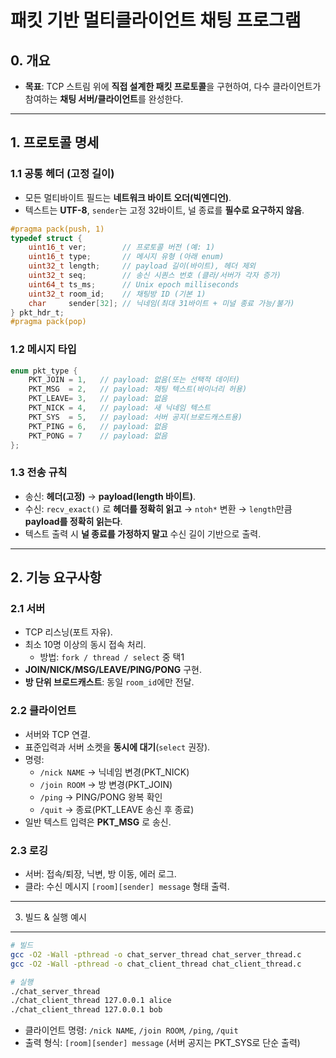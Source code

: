 패킷 기반 멀티클라이언트 채팅 프로그램
==================================

0\. 개요
------

*   **목표**: TCP 스트림 위에 **직접 설계한 패킷 프로토콜**을 구현하여, 다수 클라이언트가 참여하는 **채팅 서버/클라이언트**를 완성한다.

* * *

1\. 프로토콜 명세
-------------------

### 1.1 공통 헤더 (고정 길이)

*   모든 멀티바이트 필드는 **네트워크 바이트 오더(빅엔디언)**.
*   텍스트는 **UTF-8**, `sender`는 고정 32바이트, 널 종료를 **필수로 요구하지 않음**.

```c
#pragma pack(push, 1)
typedef struct {
    uint16_t ver;        // 프로토콜 버전 (예: 1)
    uint16_t type;       // 메시지 유형 (아래 enum)
    uint32_t length;     // payload 길이(바이트), 헤더 제외
    uint32_t seq;        // 송신 시퀀스 번호 (클라/서버가 각자 증가)
    uint64_t ts_ms;      // Unix epoch milliseconds
    uint32_t room_id;    // 채팅방 ID (기본 1)
    char     sender[32]; // 닉네임(최대 31바이트 + 미널 종료 가능/불가)
} pkt_hdr_t;
#pragma pack(pop)
```

### 1.2 메시지 타입

```c
enum pkt_type {
    PKT_JOIN = 1,   // payload: 없음(또는 선택적 데이터)
    PKT_MSG  = 2,   // payload: 채팅 텍스트(바이너리 허용)
    PKT_LEAVE= 3,   // payload: 없음
    PKT_NICK = 4,   // payload: 새 닉네임 텍스트
    PKT_SYS  = 5,   // payload: 서버 공지(브로드캐스트용)
    PKT_PING = 6,   // payload: 없음
    PKT_PONG = 7    // payload: 없음
};
```

### 1.3 전송 규칙

*   송신: **헤더(고정)** → **payload(length 바이트)**.
*   수신: `recv_exact()` 로 **헤더를 정확히 읽고** → `ntoh*` 변환 → `length`만큼 **payload를 정확히 읽는다**.
*   텍스트 출력 시 **널 종료를 가정하지 말고** 수신 길이 기반으로 출력.

* * *

2\. 기능 요구사항
-----------

### 2.1 서버

*   TCP 리스닝(포트 자유).
*   최소 10명 이상의 동시 접속 처리.
    *   방법: `fork / thread / select` 중 택1
*   **JOIN/NICK/MSG/LEAVE/PING/PONG** 구현.
*   **방 단위 브로드캐스트**: 동일 `room_id`에만 전달.

### 2.2 클라이언트

*   서버와 TCP 연결.
*   표준입력과 서버 소켓을 **동시에 대기**(`select` 권장).
*   명령:
    *   `/nick NAME` → 닉네임 변경(PKT\_NICK)
    *   `/join ROOM` → 방 변경(PKT\_JOIN)
    *   `/ping` → PING/PONG 왕복 확인
    *   `/quit` → 종료(PKT\_LEAVE 송신 후 종료)
*   일반 텍스트 입력은 **PKT\_MSG** 로 송신.

### 2.3 로깅

*   서버: 접속/퇴장, 닉변, 방 이동, 에러 로그.
*   클라: 수신 메시지 `[room][sender] message` 형태 출력.

* * *



3. 빌드 & 실행 예시
----------

```bash
# 빌드
gcc -O2 -Wall -pthread -o chat_server_thread chat_server_thread.c
gcc -O2 -Wall -pthread -o chat_client_thread chat_client_thread.c

# 실행
./chat_server_thread
./chat_client_thread 127.0.0.1 alice
./chat_client_thread 127.0.0.1 bob
```

*   클라이언트 명령: `/nick NAME`, `/join ROOM`, `/ping`, `/quit`
*   출력 형식: `[room][sender] message` (서버 공지는 PKT\_SYS로 단순 출력)
